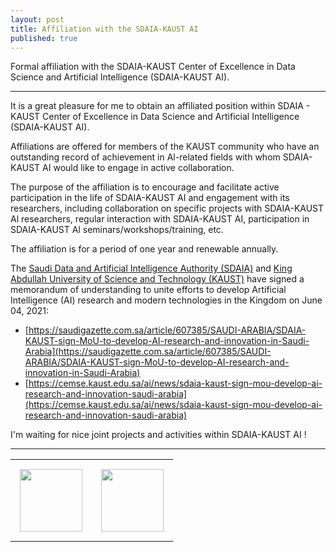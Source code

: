 ```yaml
---
layout: post
title: Affiliation with the SDAIA-KAUST AI
published: true
---
```


Formal affiliation with the SDAIA-KAUST Center of Excellence in Data Science and Artificial Intelligence (SDAIA-KAUST AI).

---

It is a great pleasure for me to obtain an affiliated position within SDAIA - KAUST Center of Excellence in Data Science and Artificial Intelligence (SDAIA-KAUST AI).

Affiliations are offered for members of the KAUST community who have an outstanding record of achievement in Al-related fields with whom SDAIA-KAUST AI would like to engage in active collaboration. 

The purpose of the affiliation is to encourage and facilitate active participation in the life of  SDAIA-KAUST AI and engagement with its researchers, including collaboration on specific projects with SDAIA-KAUST Al researchers, regular interaction with SDAIA-KAUST AI, participation in SDAIA-KAUST Al seminars/workshops/training, etc.

The affiliation is for a period of one year and renewable annually. 

The [Saudi Data and Artificial Intelligence Authority (SDAIA)](https://en.wikipedia.org/wiki/Saudi_Authority_for_Data_and_Artificial_Intelligence) and [King Abdullah University of Science and Technology (KAUST)](https://en.wikipedia.org/wiki/King_Abdullah_University_of_Science_and_Technology) have signed a memorandum of understanding to unite efforts to develop Artificial Intelligence (AI) research and modern technologies in the Kingdom on June 04, 2021:
* [https://saudigazette.com.sa/article/607385/SAUDI-ARABIA/SDAIA-KAUST-sign-MoU-to-develop-AI-research-and-innovation-in-Saudi-Arabia](https://saudigazette.com.sa/article/607385/SAUDI-ARABIA/SDAIA-KAUST-sign-MoU-to-develop-AI-research-and-innovation-in-Saudi-Arabia)
* [https://cemse.kaust.edu.sa/ai/news/sdaia-kaust-sign-mou-develop-ai-research-and-innovation-saudi-arabia](https://cemse.kaust.edu.sa/ai/news/sdaia-kaust-sign-mou-develop-ai-research-and-innovation-saudi-arabia)

I'm waiting for nice joint projects and activities within SDAIA-KAUST AI !

---

<table style="text-align:center;">
<tr>
<td style="padding:15px;text-align:center;vertical-align:middle;"> <img height="100px" src="https://burlachenkok.github.io/materials/SDAIA-Logo-2.png"/> </td> 
<td style="padding:15px;text-align:center;vertical-align:middle;"> <img height="100px" src="https://burlachenkok.github.io/materials/KAUST-logo.png"/> </td> 
</tr>
</table>

